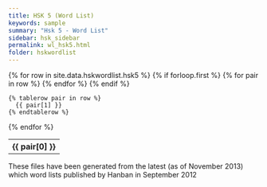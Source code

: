 ```yaml
---
title: HSK 5 (Word List)
keywords: sample
summary: "Hsk 5 - Word List"
sidebar: hsk_sidebar
permalink: wl_hsk5.html
folder: hskwordlist
---
```


<table>
  {% for row in site.data.hskwordlist.hsk5 %}
    {% if forloop.first %}
    <tr>
      {% for pair in row %}
        <th>{{ pair[0] }}</th>
      {% endfor %}
    </tr>
    {% endif %}

    {% tablerow pair in row %}
      {{ pair[1] }}
    {% endtablerow %}
  {% endfor %}
</table>

<p>These files have been generated from the latest (as of November 2013) which word lists published by Hanban in September 2012</p>
